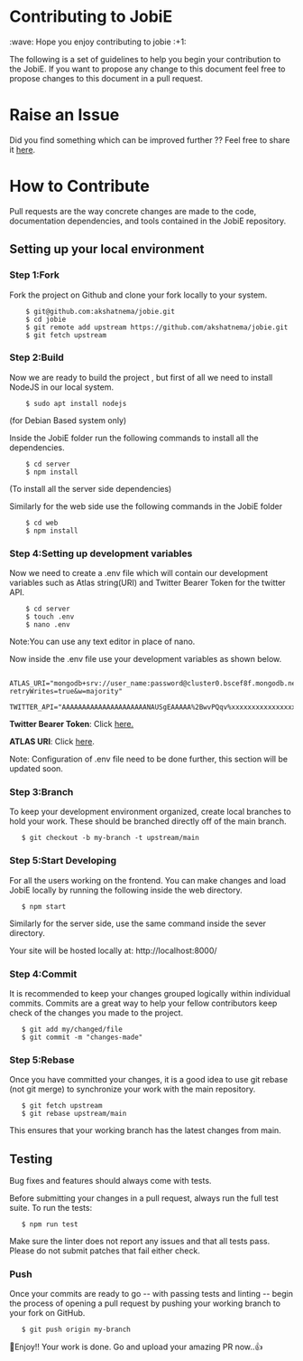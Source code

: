 <h1>Contributing to JobiE</h1>
<p>:wave: Hope you enjoy contributing to jobie :+1:</p>
The following is a set of guidelines to help you begin your contribution to the JobiE. If you want to propose any change to this document feel free to propose changes to this document in a pull request.

<h1>Raise an Issue</h1>
<p>Did you find something which can be improved further ?? Feel free to share it <a href="https://github.com/akshatnema/jobie/issues"> here</a>.</p>

<h1>How to Contribute</h1>
<p>Pull requests are the way concrete changes are made to the code, documentation dependencies, and tools contained in the JobiE repository.</p>
<h2>Setting up your local environment</h2>
<h3>Step 1:Fork</h3>
<p>Fork the project on Github and clone your fork locally to your system.</p>

```console
    $ git@github.com:akshatnema/jobie.git
    $ cd jobie  
    $ git remote add upstream https://github.com/akshatnema/jobie.git
    $ git fetch upstream
```
<h3>Step 2:Build</h3>
<p>Now we are ready to build the project , but first of all we need to install NodeJS in our local system.<p>
    
```console
    $ sudo apt install nodejs
```
 (for Debian Based system only)
 <p>Inside the JobiE folder run the following commands to install all the dependencies.<p>
     
```console
    $ cd server
    $ npm install
``` 
(To install all the server side dependencies)
<p>Similarly for the web side use the following commands in the JobiE folder<p>
     
```console
    $ cd web
    $ npm install
```
<h3>Step 4:Setting up development variables</h3>
Now we need to create a .env file which will contain our development variables such as Atlas string(URI) and Twitter Bearer Token for the twitter API.

```console
    $ cd server
    $ touch .env
    $ nano .env
```
<p>Note:You can use any text editor in place of nano.</p>

<p>Now inside the .env file use your development variables as shown below.</p>

```console
    ATLAS_URI="mongodb+srv://user_name:password@cluster0.bscef8f.mongodb.net/?retryWrites=true&w=majority"
    TWITTER_API="AAAAAAAAAAAAAAAAAAAAANAUSgEAAAAA%2BwvPQqv%xxxxxxxxxxxxxxxxxxxxxxxxxxxxxxxxxxxdCH93sdrzv"
```

<p><b>Twitter Bearer Token</b>: Click <a href="https://developer.twitter.com/en/docs/developer-portal">here.</a></p>
<p><b>ATLAS URI</b>: Click <a href="https://account.mongodb.com/account/login?n=%2Fv2%2F62f7e246576e344fad111a1c&nextHash=%23clusters">here</a>.</p>
Note: Configuration of .env file need to be done further, this section will be updated soon.
<h3>Step 3:Branch</h3>
To keep your development environment organized, create local branches to hold your work. These should be branched directly off of the main branch.

```console
   $ git checkout -b my-branch -t upstream/main
```
<h3>Step 5:Start Developing</h3>
<p>For all the users working on the frontend. You can make changes and load JobiE locally by running the following inside the web directory.</p>

```console
   $ npm start
```
<p>Similarly for the server side, use the same command inside the sever directory.</p>
Your site will be hosted locally at: http://localhost:8000/
<h3>Step 4:Commit</h3>
<p>It is recommended to keep your changes grouped logically within individual commits. Commits are a great way to help your fellow contributors keep check of the changes you made to the project.</p>

```console
   $ git add my/changed/file
   $ git commit -m "changes-made"
```
<h3>Step 5:Rebase</h3>
<p>Once you have committed your changes, it is a good idea to use git rebase (not git merge) to synchronize your work with the main repository.</p>

```console
   $ git fetch upstream
   $ git rebase upstream/main
```
<p>This ensures that your working branch has the latest changes from main.</p>
<h2>Testing</h2>
<p>Bug fixes and features should always come with tests.</p>
<p>Before submitting your changes in a pull request, always run the full test suite. To run the tests:</p>

```console
   $ npm run test
```
<p>Make sure the linter does not report any issues and that all tests pass. Please do not submit patches that fail either check.</p>

<h3>Push</h3>
<p>Once your commits are ready to go -- with passing tests and linting -- begin the process of opening a pull request by pushing your working branch to your fork on GitHub.</p>

```console
   $ git push origin my-branch
```

:tada:Enjoy!! Your work is done. Go and upload your amazing PR now..:+1:
